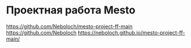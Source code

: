 # Проектная работа Mesto
https://github.com/Neboloch/mesto-project-ff-main
https://github.com/Neboloch
https://neboloch.github.io/mesto-project-ff-main/